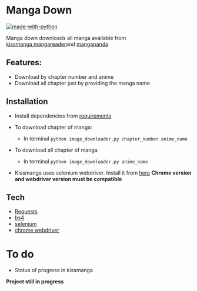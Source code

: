 # Manga Down

[![made-with-python](https://img.shields.io/badge/Made%20with-Python-1f425f.svg)](https://www.python.org/)

Manga down downloads all manga available from [kissmanga](http://kissmanga.com),[mangareader](http://mangareader.net)and [mangapanda](http://mangapanda.com)

## Features:
- Download by chapter number and anime
- Download all chapter just by providing the manga name


## Installation
- Install dependencies from [requirements](requirements.txt)

- To download chapter of manga:
    - In terminal ```python image_downloader.py chapter_number anime_name```

- To download all chapter of manga
    - In terminal ```python image_downloader.py anime_name```

- Kissmanga uses selenium webdriver. Install it from [here](https://chromedriver.chromium.org/downloads) **Chrome version and webdriver version must be compatible**

## Tech
- [Requests](https://requests.readthedocs.io/en/master/)
- [bs4](https://pypi.org/project/beautifulsoup4/)
- [selenium](https://selenium-python.readthedocs.io/)
- [chrome webdriver](https://chromedriver.chromium.org)

# To do

- Status of progress in kissmanga

**Project still in progress**